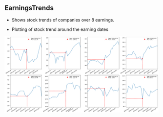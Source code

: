 ## EarningsTrends
* Shows stock trends of companies over 8 earnings.

* Plotting of stock trend around the earning dates 

![Image](images/msft.PNG) 
